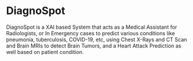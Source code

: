 # DiagnoSpot
DiagnoSpot is a XAI based System that acts as a Medical Assistant for Radiologists, or In Emergency cases to predict various conditions like pneumonia, tuberculosis, COVID-19, etc, using Chest X-Rays and CT Scan and  Brain MRIs to detect Brain Tumors, and a Heart Attack Prediction as well based on patient condition.
